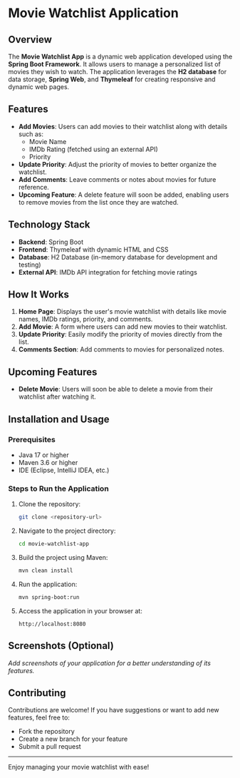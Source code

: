 # Movie Watchlist Application

## Overview
The **Movie Watchlist App** is a dynamic web application developed using the **Spring Boot Framework**. It allows users to manage a personalized list of movies they wish to watch. The application leverages the **H2 database** for data storage, **Spring Web**, and **Thymeleaf** for creating responsive and dynamic web pages.

## Features

- **Add Movies**: Users can add movies to their watchlist along with details such as:
  - Movie Name
  - IMDb Rating (fetched using an external API)
  - Priority
- **Update Priority**: Adjust the priority of movies to better organize the watchlist.
- **Add Comments**: Leave comments or notes about movies for future reference.
- **Upcoming Feature**: A delete feature will soon be added, enabling users to remove movies from the list once they are watched.

## Technology Stack

- **Backend**: Spring Boot
- **Frontend**: Thymeleaf with dynamic HTML and CSS
- **Database**: H2 Database (in-memory database for development and testing)
- **External API**: IMDb API integration for fetching movie ratings

## How It Works

1. **Home Page**: Displays the user's movie watchlist with details like movie names, IMDb ratings, priority, and comments.
2. **Add Movie**: A form where users can add new movies to their watchlist.
3. **Update Priority**: Easily modify the priority of movies directly from the list.
4. **Comments Section**: Add comments to movies for personalized notes.

## Upcoming Features

- **Delete Movie**: Users will soon be able to delete a movie from their watchlist after watching it.

## Installation and Usage

### Prerequisites
- Java 17 or higher
- Maven 3.6 or higher
- IDE (Eclipse, IntelliJ IDEA, etc.)

### Steps to Run the Application
1. Clone the repository:
   ```bash
   git clone <repository-url>
   ```
2. Navigate to the project directory:
   ```bash
   cd movie-watchlist-app
   ```
3. Build the project using Maven:
   ```bash
   mvn clean install
   ```
4. Run the application:
   ```bash
   mvn spring-boot:run
   ```
5. Access the application in your browser at:
   ```
   http://localhost:8080
   ```

## Screenshots (Optional)

_Add screenshots of your application for a better understanding of its features._

## Contributing

Contributions are welcome! If you have suggestions or want to add new features, feel free to:
- Fork the repository
- Create a new branch for your feature
- Submit a pull request


---

Enjoy managing your movie watchlist with ease!

